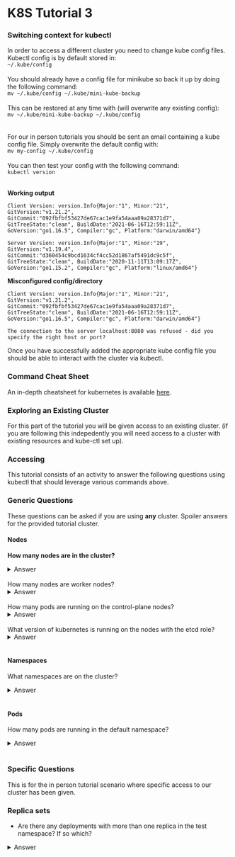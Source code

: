 # K8S Tutorial 3

### Switching context for kubectl
In order to access a different cluster you need to change kube config files. Kubectl config is by default stored in: <br/>
`~/.kube/config`  <br/> <br/>
You should already have a config file for minikube so back it up by doing the following command:  <br/>
`mv ~/.kube/config ~/.kube/mini-kube-backup`  <br/> <br/>
This can be restored at any time with (will overwrite any existing config):  <br/>
`mv ~/.kube/mini-kube-backup ~/.kube/config`  <br/>
 <br/> <br/>
For our in person tutorials you should be sent an email containing a kube config file. Simply overwrite the default config with:  <br/>
`mv my-config ~/.kube/config`
 <br/> <br/>
You can then test your config with the following command: <br/>
`kubectl version` <br/> <br/>

**Working output**
```
Client Version: version.Info{Major:"1", Minor:"21", GitVersion:"v1.21.2", GitCommit:"092fbfbf53427de67cac1e9fa54aaa09a28371d7", GitTreeState:"clean", BuildDate:"2021-06-16T12:59:11Z", GoVersion:"go1.16.5", Compiler:"gc", Platform:"darwin/amd64"}

Server Version: version.Info{Major:"1", Minor:"19", GitVersion:"v1.19.4", GitCommit:"d360454c9bcd1634cf4cc52d1867af5491dc9c5f", GitTreeState:"clean", BuildDate:"2020-11-11T13:09:17Z", GoVersion:"go1.15.2", Compiler:"gc", Platform:"linux/amd64"}
```
**Misconfigured config/directory**
```
Client Version: version.Info{Major:"1", Minor:"21", GitVersion:"v1.21.2", GitCommit:"092fbfbf53427de67cac1e9fa54aaa09a28371d7", GitTreeState:"clean", BuildDate:"2021-06-16T12:59:11Z", GoVersion:"go1.16.5", Compiler:"gc", Platform:"darwin/amd64"}

The connection to the server localhost:8080 was refused - did you specify the right host or port?
```

Once you have successfully added the appropriate kube config file you should be able to interact with the cluster via kubectl.

### Command Cheat Sheet
An in-depth cheatsheet for kubernetes is available [here](https://kubernetes.io/docs/reference/kubectl/cheatsheet/).

### Exploring an Existing Cluster
For this part of the tutorial you will be given access to an existing cluster. (if you are following this indepedently you will need access to a cluster with existing resources and kube-ctl set up).

### Accessing 

This tutorial consists of an activity to answer the following questions using kubectl that should leverage various commands above.

### Generic Questions
These questions can be asked if you are using **any** cluster. Spoiler answers for the provided tutorial cluster.
#### Nodes
**How many nodes are in the cluster?**
<details>
  <summary>Answer</summary>
1
</details> <br>
How many nodes are worker nodes?
<details>
  <summary>Answer</summary>
5
</details> <br>
How many pods are running on the control-plane nodes?
<details>
  <summary>Answer</summary>
5
</details> <br>
What version of kubernetes is running on the nodes with the etcd role?
<details>
  <summary>Answer</summary>
1.19.4
</details> <br>

#### Namespaces
What namespaces are on the cluster?
<details>
  <summary>Answer</summary>
cattle-logging
 cattle-system
 cert-manager
 default
 elastic-system
 fleet-system
 infrastructure
 ingress-nginx
 kube-node-lease
 kube-public
 kube-system
 observability
 opentelemetry-operator-system
 security-scan
 temp
 test
</details> <br>


#### Pods
How many pods are running in the default namespace?
<details>
  <summary>Answer</summary>
1
</details> <br>

### Specific Questions
This is for the in person tutorial scenario where specific access to our cluster has been given.

### Replica sets
* Are there any deployments with more than one replica in the test namespace? If so which?
<details>
  <summary>Answer</summary>
Yes, the Generator has 3 replicas.
</details> <br>

